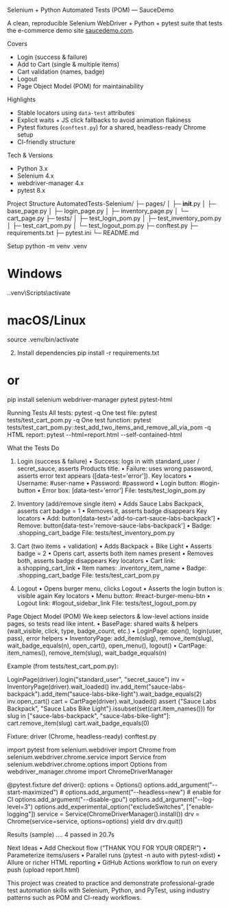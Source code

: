 Selenium + Python Automated Tests (POM) — SauceDemo

A clean, reproducible Selenium WebDriver + Python + pytest suite that tests the e-commerce demo site [saucedemo.com](https://www.saucedemo.com).

Covers
-	Login (success & failure)
-	Add to Cart (single & multiple items)
-	Cart validation (names, badge)
-	Logout
-	Page Object Model (POM) for maintainability

Highlights
-	Stable locators using `data-test` attributes
-	Explicit waits + JS click fallbacks to avoid animation flakiness
-	Pytest fixtures (`conftest.py`) for a shared, headless-ready Chrome setup
-	CI-friendly structure

Tech & Versions
-	Python 3.x
-	Selenium 4.x
-	webdriver-manager 4.x
-	pytest 8.x
  
Project Structure
AutomatedTests-Selenium/
├─ pages/
│  ├─ __init__.py
│  ├─ base_page.py
│  ├─ login_page.py
│  ├─ inventory_page.py
│  └─ cart_page.py
├─ tests/
│  ├─ test_login_pom.py
│  ├─ test_inventory_pom.py
│  ├─ test_cart_pom.py
│  └─ test_logout_pom.py
├─ conftest.py
├─ requirements.txt
├─ pytest.ini
└─ README.md

Setup
python -m venv .venv
# Windows
.\.venv\Scripts\activate
# macOS/Linux
source .venv/bin/activate

2)	Install dependencies
pip install -r requirements.txt
# or
pip install selenium webdriver-manager pytest pytest-html
 
Running Tests
All tests: pytest -q
One test file: pytest tests/test_cart_pom.py -q
One test function: pytest tests/test_cart_pom.py::test_add_two_items_and_remove_all_via_pom -q
HTML report: pytest --html=report.html --self-contained-html

What the Tests Do

1)	Login (success & failure)
•	Success: logs in with standard_user / secret_sauce, asserts Products title.
•	Failure: uses wrong password, asserts error text appears ([data-test='error']).
Key locators
•	Username: #user-name
•	Password: #password
•	Login button: #login-button
•	Error box: [data-test='error']
File: tests/test_login_pom.py

2)	Inventory (add/remove single item)
•	Adds Sauce Labs Backpack, asserts cart badge = 1
•	Removes it, asserts badge disappears
Key locators
•	Add: button[data-test='add-to-cart-sauce-labs-backpack']
•	Remove: button[data-test='remove-sauce-labs-backpack']
•	Badge: .shopping_cart_badge
File: tests/test_inventory_pom.py

3)	Cart (two items + validation)
•	Adds Backpack + Bike Light
•	Asserts badge = 2
•	Opens cart, asserts both item names present
•	Removes both, asserts badge disappears
Key locators
•	Cart link: a.shopping_cart_link
•	Item names: .inventory_item_name
•	Badge: .shopping_cart_badge
File: tests/test_cart_pom.py

4)	Logout
•	Opens burger menu, clicks Logout
•	Asserts the login button is visible again
Key locators
•	Menu button: #react-burger-menu-btn
•	Logout link: #logout_sidebar_link
File: tests/test_logout_pom.py

Page Object Model (POM)
We keep selectors & low-level actions inside pages, so tests read like intent.
•	BasePage: shared waits & helpers (wait_visible, click, type, badge_count, etc.)
•	LoginPage: open(), login(user, pass), error helpers
•	InventoryPage: add_item(slug), remove_item(slug), wait_badge_equals(n), open_cart(), open_menu(), logout()
•	CartPage: item_names(), remove_item(slug), wait_badge_equals(n)

Example (from tests/test_cart_pom.py):

LoginPage(driver).login("standard_user", "secret_sauce")
inv = InventoryPage(driver).wait_loaded()
inv.add_item("sauce-labs-backpack").add_item("sauce-labs-bike-light").wait_badge_equals(2)
inv.open_cart()
cart = CartPage(driver).wait_loaded()
assert {"Sauce Labs Backpack", "Sauce Labs Bike Light"}.issubset(set(cart.item_names()))
for slug in ["sauce-labs-backpack", "sauce-labs-bike-light"]:
    cart.remove_item(slug)
cart.wait_badge_equals(0)

Fixture: driver (Chrome, headless-ready)
conftest.py

import pytest
from selenium.webdriver import Chrome
from selenium.webdriver.chrome.service import Service
from selenium.webdriver.chrome.options import Options
from webdriver_manager.chrome import ChromeDriverManager

@pytest.fixture
def driver():
    options = Options()
    options.add_argument("--start-maximized")
    # options.add_argument("--headless=new")  # enable for CI
    options.add_argument("--disable-gpu")
    options.add_argument("--log-level=3")
    options.add_experimental_option("excludeSwitches", ["enable-logging"])
    service = Service(ChromeDriverManager().install())
    drv = Chrome(service=service, options=options)
    yield drv
    drv.quit()

Results (sample)
....
4 passed in 20.7s

Next Ideas
•	Add Checkout flow (“THANK YOU FOR YOUR ORDER!”)
•	Parameterize items/users
•	Parallel runs (pytest -n auto with pytest-xdist)
•	Allure or richer HTML reporting
•	GitHub Actions workflow to run on every push (upload report.html)

This project was created to practice and demonstrate professional-grade test automation skills with Selenium, Python, and PyTest, using industry patterns such as POM and CI-ready workflows.




